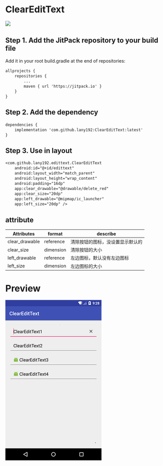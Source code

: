 # ClearEditText
[![](https://jitpack.io/v/lany192/ClearEditText.svg)](https://jitpack.io/#lany192/ClearEditText)
## Step 1. Add the JitPack repository to your build file
Add it in your root build.gradle at the end of repositories:

    allprojects {
        repositories {
            ...
            maven { url 'https://jitpack.io' }
        }
    }
    
## Step 2. Add the dependency

    dependencies {
        implementation 'com.github.lany192:ClearEditText:latest'
    }

## Step 3. Use in layout

    <com.github.lany192.edittext.ClearEditText
        android:id="@+id/edittext"
        android:layout_width="match_parent"
        android:layout_height="wrap_content"
        android:padding="16dp"
        app:clear_drawable="@drawable/delete_red"
        app:clear_size="20dp"
        app:left_drawable="@mipmap/ic_launcher"
        app:left_size="20dp" />

## attribute 

|Attributes|format|describe
|---|---|---|
|clear_drawable| reference|清除按钮的图标，没设置显示默认的
|clear_size| dimension|清除按钮的大小
|left_drawable| reference|左边图标，默认没有左边图标
|left_size| dimension|左边图标的大小

# Preview
![image](https://github.com/lany192/ClearEditText/raw/master/preview/pic.png)